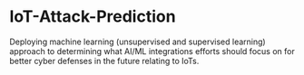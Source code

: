 # IoT-Attack-Prediction
Deploying machine learning (unsupervised and supervised learning) approach to determining what AI/ML integrations efforts should focus on for better cyber defenses in the future relating to IoTs.
